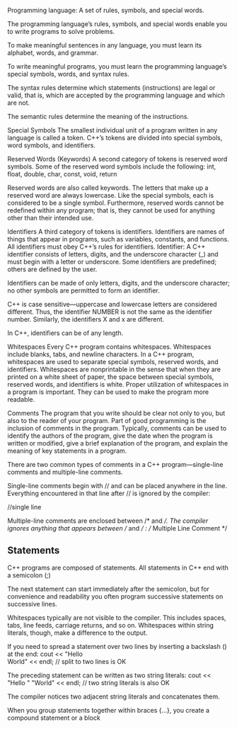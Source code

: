 Programming language: A set of rules, symbols, and special words.

The programming language’s rules, symbols, and special words enable you to write programs to solve problems.

To make meaningful sentences in any language, you must learn its alphabet, words, and grammar.

To write meaningful programs, you must learn the programming language’s special symbols, words, and syntax rules.

The syntax rules determine which statements (instructions) are legal or valid, that is, which are accepted by the programming language and which are not.

The semantic rules determine the meaning of the instructions.

Special Symbols
The smallest individual unit of a program written in any language is called a token.
C++’s tokens are divided into special symbols, word symbols, and identifiers.


Reserved Words (Keywords)
A second category of tokens is reserved word symbols. Some of the reserved word
symbols include the following:
int, float, double, char, const, void, return

Reserved words are also called keywords. The letters that make up a reserved word
are always lowercase. Like the special symbols, each is considered to be a single symbol. Furthermore, reserved words cannot be redefined within any program; that is,
they cannot be used for anything other than their intended use.


Identifiers
A third category of tokens is identifiers. Identifiers are names of things that appear
in programs, such as variables, constants, and functions. All identifiers must obey
C++’s rules for identifiers.
Identifier: A C++ identifier consists of letters, digits, and the underscore character
(_) and must begin with a letter or underscore.
Some identifiers are predefined; others are defined by the user.

Identifiers can be made of only letters, digits, and the underscore character; no other
symbols are permitted to form an identifier.

C++ is case sensitive—uppercase and lowercase letters are considered different. Thus,
the identifier NUMBER is not the same as the identifier number. Similarly, the identifiers
X and x are different.

In C++, identifiers can be of any length.


Whitespaces
Every C++ program contains whitespaces. Whitespaces include blanks, tabs, and
newline characters. In a C++ program, whitespaces are used to separate special
symbols, reserved words, and identifiers. Whitespaces are nonprintable in the sense
that when they are printed on a white sheet of paper, the space between special symbols, reserved words, and identifiers is white. Proper utilization of whitespaces in a
program is important. They can be used to make the program more readable.


Comments
The program that you write should be clear not only to you, but also to the reader of
your program. Part of good programming is the inclusion of comments in the program. Typically, comments can be used to identify the authors of the program, give
the date when the program is written or modified, give a brief explanation of the
program, and explain the meaning of key statements in a program.

There are two common types of comments in a C++ program—single-line comments and multiple-line comments.

Single-line comments begin with // and can be placed anywhere in the line. Everything encountered in that line after // is ignored by the compiler:

//single line

Multiple-line comments are enclosed between /* and */.
The compiler ignores anything that appears between /* and */ :
/*
Multiple
Line
Comment
*/



## Statements
C++ programs are composed of statements.
All statements in C++ end with a semicolon (;)

The next statement can start immediately after the semicolon, but for convenience and readability you often program successive statements on successive lines.

Whitespaces typically are not visible to the compiler. This includes spaces, tabs, line feeds, carriage returns, and so on. Whitespaces within string literals, though, make a difference to the output.

If you need to spread a statement over two lines by inserting a backslash (\) at the end:
cout << "Hello \
World" << endl; // split to two lines is OK

The preceding statement can be written as two string literals:
cout << "Hello "
"World" << endl; // two string literals is also OK

The compiler notices two adjacent string literals and concatenates them.


When you group statements together within braces {...}, you create a compound statement or a block
